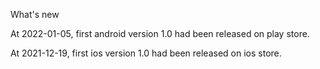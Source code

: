 What's new

At 2022-01-05, first android version 1.0 had been released on play store. 

At 2021-12-19, first ios version 1.0 had been released on ios store.

